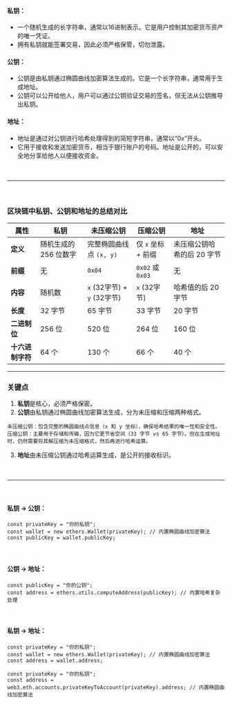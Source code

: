 

#### 私钥：
- 一个随机生成的长字符串，通常以16进制表示。它是用户控制其加密货币资产的唯一凭证。
- 拥有私钥就能签署交易，因此必须严格保管，切勿泄露。

#### 公钥：
- 公钥是由私钥通过椭圆曲线加密算法生成的。它是一个长字符串，通常用于生成地址。
- 公钥可以公开给他人，用户可以通过公钥验证交易的签名，但无法从公钥推导出私钥。

#### 地址：
- 地址是通过对公钥进行哈希处理得到的简短字符串，通常以“0x”开头。
- 它用于接收和发送加密货币，相当于银行账户的号码。地址是公开的，可以安全地分享给他人以便接收资金。

　

-------------------------------------------------------------------------------------

　

### 区块链中私钥、公钥和地址的总结对比

| 属性       | 私钥                | 未压缩公钥                     | 压缩公钥               | 地址                |
|------------|---------------------|--------------------------------|------------------------|---------------------|
| **定义**   | 随机生成的 256 位数字 | 完整椭圆曲线点 `(x, y)`         | 仅 `x` 坐标 + 前缀      | 未压缩公钥哈希的后 20 字节 |
| **前缀**   | 无                  | `0x04`                         | `0x02` 或 `0x03`       | 无                  |
| **内容**   | 随机数              | `x` (32字节) + `y` (32字节)    | `x` (32字节)           | 哈希值的后 20 字节   |
| **长度**   | 32 字节             | 65 字节                        | 33 字节                | 20 字节             |
| **二进制位** | 256 位             | 520 位                         | 264 位                 | 160 位              |
| **十六进制字符** | 64 个          | 130 个                         | 66 个                  | 40 个               |

-------------------------------------------------------------------------------------

### 关键点
1. **私钥**是核心，必须严格保密。
2. **公钥**由私钥通过椭圆曲线加密算法生成，分为未压缩和压缩两种格式。
```
未压缩公钥：包含完整的椭圆曲线点信息（x 和 y 坐标），确保哈希结果的唯一性和安全性。
压缩公钥：主要用于存储和传输，因为它更节省空间（33 字节 vs 65 字节）。但在生成地址时，仍然需要将其解压缩为未压缩格式，然后再进行哈希运算。
```
3. **地址**由未压缩公钥通过哈希运算生成，是公开的接收标识。

　

-------------------------------------------------------------------------------------

　

#### 私钥 -> 公钥：
```
const privateKey = "你的私钥"; 
const wallet = new ethers.Wallet(privateKey); // 内置椭圆曲线加密算法
const publicKey = wallet.publicKey;
```

　

#### 公钥 -> 地址：
```
const publicKey = "你的公钥"; 
const address = ethers.utils.computeAddress(publicKey); // 内置哈希复杂处理
```

　

#### 私钥 -> 地址：
```
const privateKey = "你的私钥"; 
const wallet = new ethers.Wallet(privateKey); // 内置椭圆曲线加密算法
const address = wallet.address;
```
```
const privateKey = "你的私钥"; 
const address = web3.eth.accounts.privateKeyToAccount(privateKey).address; // 内置椭圆曲线加密算法
```


